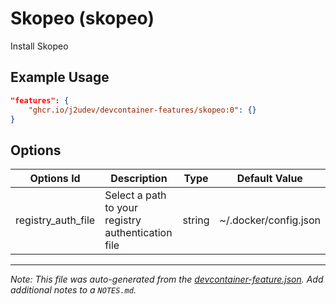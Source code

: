 
# Skopeo (skopeo)

Install Skopeo

## Example Usage

```json
"features": {
    "ghcr.io/j2udev/devcontainer-features/skopeo:0": {}
}
```

## Options

| Options Id | Description | Type | Default Value |
|-----|-----|-----|-----|
| registry_auth_file | Select a path to your registry authentication file | string | ~/.docker/config.json |



---

_Note: This file was auto-generated from the [devcontainer-feature.json](devcontainer-feature.json).  Add additional notes to a `NOTES.md`._
